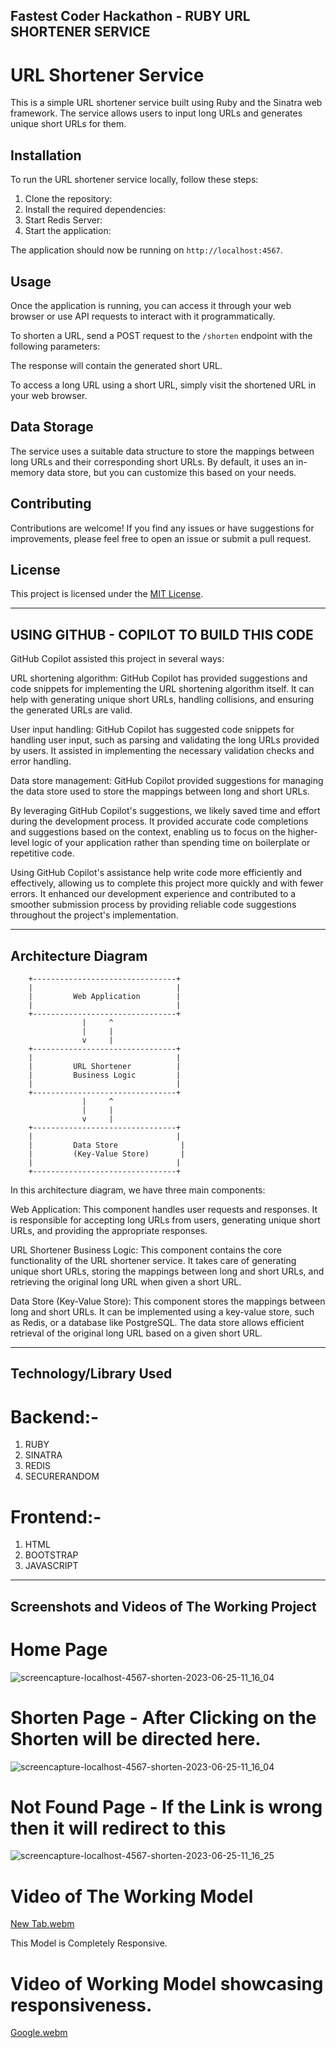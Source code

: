 Fastest Coder Hackathon - RUBY URL SHORTENER SERVICE
----------------------------------------------------

# URL Shortener Service

This is a simple URL shortener service built using Ruby and the Sinatra web framework. The service allows users to input long URLs and generates unique short URLs for them.

## Installation

To run the URL shortener service locally, follow these steps:

1. Clone the repository:
2. Install the required dependencies:
3. Start Redis Server:
4. Start the application:

The application should now be running on `http://localhost:4567`.

## Usage

Once the application is running, you can access it through your web browser or use API requests to interact with it programmatically.

To shorten a URL, send a POST request to the `/shorten` endpoint with the following parameters:

The response will contain the generated short URL.

To access a long URL using a short URL, simply visit the shortened URL in your web browser.

## Data Storage

The service uses a suitable data structure to store the mappings between long URLs and their corresponding short URLs. By default, it uses an in-memory data store, but you can customize this based on your needs.

## Contributing

Contributions are welcome! If you find any issues or have suggestions for improvements, please feel free to open an issue or submit a pull request.

## License

This project is licensed under the [MIT License](LICENSE).

----------------------------------------------
**USING GITHUB - COPILOT TO BUILD THIS CODE**
----------------------------------------------
GitHub Copilot assisted this project in several ways:

URL shortening algorithm: GitHub Copilot has provided suggestions and code snippets for implementing the URL shortening algorithm itself. It can help with generating unique short URLs, handling collisions, and ensuring the generated URLs are valid.

User input handling: GitHub Copilot has suggested code snippets for handling user input, such as parsing and validating the long URLs provided by users. It assisted in implementing the necessary validation checks and error handling.

Data store management: GitHub Copilot provided suggestions for managing the data store used to store the mappings between long and short URLs.

By leveraging GitHub Copilot's suggestions, we likely saved time and effort during the development process. It provided accurate code completions and suggestions based on the context, enabling us to focus on the higher-level logic of your application rather than spending time on boilerplate or repetitive code.

Using GitHub Copilot's assistance help write code more efficiently and effectively, allowing us to complete this project more quickly and with fewer errors. It enhanced our development experience and contributed to a smoother submission process by providing reliable code suggestions throughout the project's implementation.

--------------------
Architecture Diagram
--------------------
        +--------------------------------+
        |                                |
        |         Web Application        |
        |                                |
        +--------------------------------+
                    |     ^
                    |     |
                    v     |
        +--------------------------------+
        |                                |
        |         URL Shortener          |
        |         Business Logic         |
        |                                |
        +--------------------------------+
                    |     ^
                    |     |
                    v     |
        +--------------------------------+
        |                                |
        |         Data Store              |
        |         (Key-Value Store)       |
        |                                |
        +--------------------------------+

In this architecture diagram, we have three main components:

Web Application: This component handles user requests and responses. It is responsible for accepting long URLs from users, generating unique short URLs, and providing the appropriate responses.

URL Shortener Business Logic: This component contains the core functionality of the URL shortener service. It takes care of generating unique short URLs, storing the mappings between long and short URLs, and retrieving the original long URL when given a short URL.

Data Store (Key-Value Store): This component stores the mappings between long and short URLs. It can be implemented using a key-value store, such as Redis, or a database like PostgreSQL. The data store allows efficient retrieval of the original long URL based on a given short URL.

-----------------------
Technology/Library Used
-----------------------

# Backend:-
  1. RUBY
  2. SINATRA
  3. REDIS
  4. SECURERANDOM
# Frontend:-
  1. HTML
  2. BOOTSTRAP
  3. JAVASCRIPT

----------------------------------
Screenshots and Videos of The Working Project
----------------------------------
# Home Page
![screencapture-localhost-4567-shorten-2023-06-25-11_16_04](https://github.com/Fastest-Coder-First/Ruby-URL-Shortner-Service-by-Team-Aafat/assets/36267825/837bee5b-f579-4c4e-b826-0e7439e1c01e)

# Shorten Page - After Clicking on the Shorten will be directed here.
![screencapture-localhost-4567-shorten-2023-06-25-11_16_04](https://github.com/Fastest-Coder-First/Ruby-URL-Shortner-Service-by-Team-Aafat/assets/36267825/15975a62-c666-44ee-8251-1c709b052ef2)

# Not Found Page - If the Link is wrong  then it will redirect to this
![screencapture-localhost-4567-shorten-2023-06-25-11_16_25](https://github.com/Fastest-Coder-First/Ruby-URL-Shortner-Service-by-Team-Aafat/assets/36267825/31a1da9c-1ccd-4dbb-924a-30b114d84787)

# Video of The Working Model
[New Tab.webm](https://github.com/Fastest-Coder-First/Ruby-URL-Shortner-Service-by-Team-Aafat/assets/36267825/7134b327-b256-4e96-971e-a64cfc8d501a)

This Model is Completely Responsive.
# Video of Working Model showcasing responsiveness. 
[Google.webm](https://github.com/Fastest-Coder-First/Ruby-URL-Shortner-Service-by-Team-Aafat/assets/36267825/3a631b73-1491-4ad0-b280-c4ce5d6d45aa)
